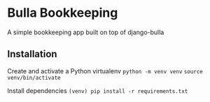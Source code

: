 # Bulla Bookkeeping
A simple bookkeeping app built on top of django-bulla

## Installation
Create and activate a Python virtualenv
`python -m venv venv`
`source venv/bin/activate`

Install dependencies
`(venv) pip install -r requirements.txt`